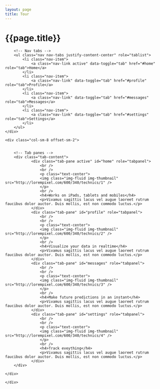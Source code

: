 ```yaml
---
layout: page
title: Tour
---
```


<div class="row mt-5">
    <div class="col-sm-12 text-center">
        <h1>{{page.title}}</h1>
    </div>
</div>

<div class="row mt-4">
    <div class="col-sm-8 offset-sm-2">

        <!-- Nav tabs -->
        <ul class="nav nav-tabs justify-content-center" role="tablist">
            <li class="nav-item">
                <a class="nav-link active" data-toggle="tab" href="#home" role="tab">Home</a>
            </li>
            <li class="nav-item">
                <a class="nav-link" data-toggle="tab" href="#profile" role="tab">Profile</a>
            </li>
            <li class="nav-item">
                <a class="nav-link" data-toggle="tab" href="#messages" role="tab">Messages</a>
            </li>
            <li class="nav-item">
                <a class="nav-link" data-toggle="tab" href="#settings" role="tab">Settings</a>
            </li>
        </ul>
    </div>

    <div class="col-sm-8 offset-sm-2">


        <!-- Tab panes -->
        <div class="tab-content">
                <div class="tab-pane active" id="home" role="tabpanel">
                    <br />
                    <br />
                    <p class="text-center">
                    <img class="img-fluid img-thumbnail" src="http://lorempixel.com/600/340/technics/1" />
                    </p>
                    <br />
                    <h4>Works on iPads, tablets and mobiles</h4>
                    <p>Vivamus sagittis lacus vel augue laoreet rutrum faucibus dolor auctor. Duis mollis, est non commodo luctus.</p>
                </div>
                <div class="tab-pane" id="profile" role="tabpanel">
                    <br />
                    <br />
                    <p class="text-center">
                    <img class="img-fluid img-thumbnail" src="http://lorempixel.com/600/340/technics/2" />
                    </p>
                    <br />
                    <h4>Visualize your data in realtime</h4>
                    <p>Vivamus sagittis lacus vel augue laoreet rutrum faucibus dolor auctor. Duis mollis, est non commodo luctus.</p>
                </div>
                <div class="tab-pane" id="messages" role="tabpanel">
                    <br />
                    <br />
                    <p class="text-center">
                    <img class="img-fluid img-thumbnail" src="http://lorempixel.com/600/340/technics/3" />
                    </p>
                    <br />
                    <h4>Make future predictions in an instant</h4>
                    <p>Vivamus sagittis lacus vel augue laoreet rutrum faucibus dolor auctor. Duis mollis, est non commodo luctus.</p>
                </div>
                <div class="tab-pane" id="settings" role="tabpanel">
                    <br />
                    <br />
                    <p class="text-center">
                    <img class="img-fluid img-thumbnail" src="http://lorempixel.com/600/340/technics/4" />
                    </p>
                    <br />
                    <h4>Track eveything</h4>
                    <p>Vivamus sagittis lacus vel augue laoreet rutrum faucibus dolor auctor. Duis mollis, est non commodo luctus.</p>
                </div>
        </div>

    </div>

    </div>